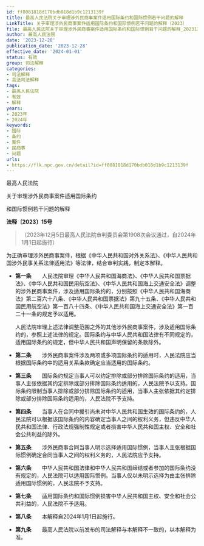 ```yaml
---
id: ff8081818d170bdb018d1b9c1213139f
title: 最高人民法院关于审理涉外民商事案件适用国际条约和国际惯例若干问题的解释
LinkTitle: 关于审理涉外民商事案件适用国际条约和国际惯例若干问题的解释（2023）
file: 最高人民法院关于审理涉外民商事案件适用国际条约和国际惯例若干问题的解释_20231228_ff8081818d170bdb018d1b9c1213139f.docx
author: 最高人民法院
date: '2023-12-28'
publication_date: '2023-12-28'
effective_date: '2024-01-01'
status: 有效
group: 司法解释
categories:
- 司法解释
- 高法司法解释
tags:
- 最高人民法院
- 有效
- 解释
years:
- 2023年
- 2024年
keywords:
- 国际
- 条约
- 案件
- 民商事
- 问题
urls:
- https://flk.npc.gov.cn/detail?id=ff8081818d170bdb018d1b9c1213139f
---
```


最高人民法院

关于审理涉外民商事案件适用国际条约

和国际惯例若干问题的解释

**法释〔2023〕15号**

> （2023年12月5日最高人民法院审判委员会第1908次会议通过，自2024年1月1日起施行）

为正确审理涉外民商事案件，根据《中华人民共和国对外关系法》、《中华人民共和国涉外民事关系法律适用法》等法律，结合审判实践，制定本解释。

- **第一条**　　人民法院审理《中华人民共和国海商法》、《中华人民共和国票据法》、《中华人民共和国民用航空法》、《中华人民共和国海上交通安全法》调整的涉外民商事案件，涉及适用国际条约的，分别按照《中华人民共和国海商法》第二百六十八条、《中华人民共和国票据法》第九十五条、《中华人民共和国民用航空法》第一百八十四条、《中华人民共和国海上交通安全法》第一百二十一条的规定予以适用。

  人民法院审理上述法律调整范围之外的其他涉外民商事案件，涉及适用国际条约的，参照上述法律的规定。国际条约与中华人民共和国法律有不同规定的，适用国际条约的规定，但中华人民共和国声明保留的条款除外。

- **第二条**　　涉外民商事案件涉及两项或多项国际条约的适用时，人民法院应当根据国际条约中的适用关系条款确定应当适用的国际条约。

- **第三条**　　国际条约规定当事人可以约定排除或部分排除国际条约的适用，当事人主张依据其约定排除或部分排除国际条约适用的，人民法院予以支持。国际条约限制当事人排除或部分排除国际条约的适用，当事人主张依据其约定排除或部分排除国际条约适用的，人民法院不予支持。

- **第四条**　　当事人在合同中援引尚未对中华人民共和国生效的国际条约的，人民法院可以根据该国际条约的内容确定当事人之间的权利义务，但违反中华人民共和国法律、行政法规强制性规定或者损害中华人民共和国主权、安全和社会公共利益的除外。

- **第五条**　　涉外民商事合同当事人明示选择适用国际惯例，当事人主张根据国际惯例确定合同当事人之间的权利义务的，人民法院应予支持。

- **第六条**　　中华人民共和国法律和中华人民共和国缔结或者参加的国际条约没有规定的，人民法院可以适用国际惯例。当事人仅以未明示选择为由主张排除适用国际惯例的，人民法院不予支持。

- **第七条**　　适用国际条约和国际惯例损害中华人民共和国主权、安全和社会公共利益的，人民法院不予适用。

- **第八条**　　本解释自2024年1月1日起施行。

- **第九条**　　最高人民法院以前发布的司法解释与本解释不一致的，以本解释为准。
